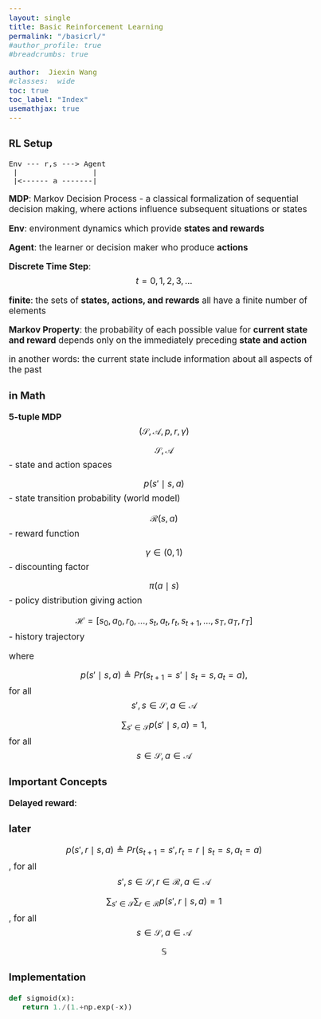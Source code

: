 ```yaml
---
layout: single
title: Basic Reinforcement Learning
permalink: "/basicrl/"
#author_profile: true
#breadcrumbs: true

author:  Jiexin Wang
#classes:  wide
toc: true
toc_label: "Index"
usemathjax: true
---
```


<style type="text/css">
  body{
  font-size: 13pt;
  }
</style>

### RL Setup

    Env --- r,s ---> Agent
     |                 |
     |<------ a -------|

**MDP**: Markov Decision Process - a classical formalization of sequential decision making, where actions influence subsequent situations or states

**Env**: environment dynamics which provide **states and rewards**

**Agent**: the learner or decision maker who produce **actions**

**Discrete Time Step**: $$t=0,1,2,3,...$$

**finite**: the sets of **states, actions, and rewards** all have a finite number of elements

**Markov Property**: the probability of each possible value for **current state and reward** depends only on the immediately preceding **state and action**

in another words: the current state include information about all aspects of the past


### in Math

**5-tuple MDP** $$(\mathcal{S}, \mathcal{A},p,r,\gamma)$$

$$\mathcal{S}, \mathcal{A}$$ - state and action spaces

$$p(s' \mid s,a)$$ - state transition probability (world model)

$$\mathcal{R}(s,a)$$ - reward function

$$\gamma \in (0,1)$$ - discounting factor

$$\pi(a \mid s)$$ - policy distribution giving action

$$\mathcal{H}=[s_0,a_0,r_0,...,s_t,a_t,r_t,s_{t+1},...,s_T,a_T,r_T]$$ - history trajectory

where

$$p(s' \mid s,a) \triangleq Pr(s_{t+1}=s' \mid s_t=s,a_t=a),$$ for all $$s',s \in \mathcal{S}, a \in \mathcal{A}$$

$$\sum_{s' \in \mathcal{S}} p(s' \mid s,a)=1,$$ for all $$s \in \mathcal{S}, a \in \mathcal{A}$$





### Important Concepts

**Delayed reward**:

### later

$$p(s',r \mid s,a) \triangleq Pr(s_{t+1}=s',r_t=r \mid s_t=s,a_t=a)$$, for all $$s',s \in \mathcal{S}, r \in \mathcal{R}, a \in \mathcal{A}$$

$$\sum_{s' \in \mathcal{S}} \sum_{r \in \mathcal{R}} p(s',r \mid s,a)=1$$, for all $$s \in \mathcal{S}, a \in \mathcal{A}$$

$$\mathbb{S}$$

### Implementation

```python
def sigmoid(x):
   return 1./(1.+np.exp(-x))

```

